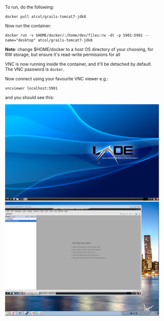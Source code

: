 To run, do the following:
	
	docker pull atcol/grails-tomcat7-jdk8

Now run the container:

	docker run -v $HOME/docker/:/home/dev/files:rw -dt -p 5901:5901 --name="desktop" atcol/grails-tomcat7-jdk8

**Note**: change $HOME/docker to a host OS directory of your choosing, for RW storage, but ensure it's read-write permissions for all

VNC is now running inside the container, and it'll be detached by default. The VNC password is `docker`.

Now connect using your favourite VNC viewer e.g.:

	vncviewer localhost:5901

and you should see this:

![Docker JEE development desktop environment](screenshot.png)
![Docker JEE development desktop environment](screenshot-intellij-vnc-windows.png)
